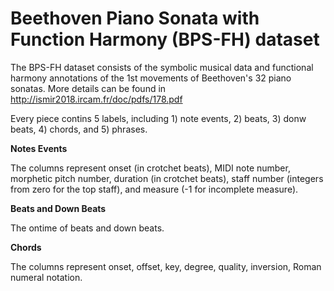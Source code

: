 # Beethoven Piano Sonata with Function Harmony (BPS-FH) dataset

The BPS-FH dataset consists of the symbolic musical data and functional harmony annotations of the 1st movements of Beethoven's 32 piano sonatas. More details can be found in http://ismir2018.ircam.fr/doc/pdfs/178.pdf


Every piece contins 5 labels, including 1) note events, 2) beats, 3) donw beats, 4) chords, and 5) phrases.

**Notes Events**

The columns represent onset (in crotchet beats), MIDI note number, morphetic pitch number, duration (in crotchet beats), staff number (integers from zero for the top staff), and measure (-1 for incomplete measure).

**Beats and Down Beats**

The ontime of beats and down beats.

**Chords**

The columns represent onset, offset, key, degree, quality, inversion, Roman numeral notation.

